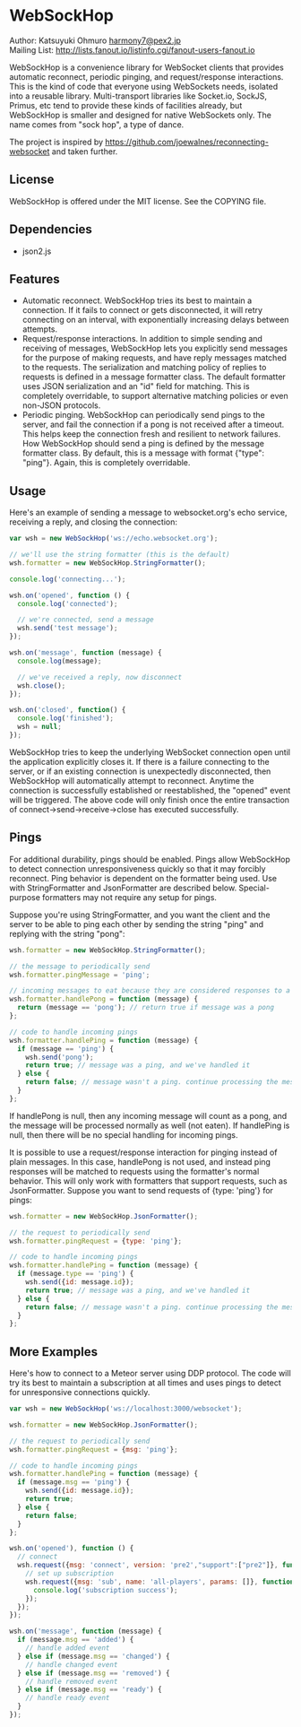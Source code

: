 WebSockHop
==========
Author: Katsuyuki Ohmuro <harmony7@pex2.jp>  
Mailing List: http://lists.fanout.io/listinfo.cgi/fanout-users-fanout.io

WebSockHop is a convenience library for WebSocket clients that provides automatic reconnect, periodic pinging, and request/response interactions. This is the kind of code that everyone using WebSockets needs, isolated into a reusable library. Multi-transport libraries like Socket.io, SockJS, Primus, etc tend to provide these kinds of facilities already, but WebSockHop is smaller and designed for native WebSockets only. The name comes from "sock hop", a type of dance.

The project is inspired by https://github.com/joewalnes/reconnecting-websocket and taken further.

License
-------

WebSockHop is offered under the MIT license. See the COPYING file.

Dependencies
------------

  * json2.js

Features
--------

  * Automatic reconnect. WebSockHop tries its best to maintain a connection. If it fails to connect or gets disconnected, it will retry connecting on an interval, with exponentially increasing delays between attempts.
  * Request/response interactions. In addition to simple sending and receiving of messages, WebSockHop lets you explicitly send messages for the purpose of making requests, and have reply messages matched to the requests. The serialization and matching policy of replies to requests is defined in a message formatter class. The default formatter uses JSON serialization and an "id" field for matching. This is completely overridable, to support alternative matching policies or even non-JSON protocols.
  * Periodic pinging. WebSockHop can periodically send pings to the server, and fail the connection if a pong is not received after a timeout. This helps keep the connection fresh and resilient to network failures. How WebSockHop should send a ping is defined by the message formatter class. By default, this is a message with format {"type": "ping"}. Again, this is completely overridable.

Usage
-----

Here's an example of sending a message to websocket.org's echo service, receiving a reply, and closing the connection:

```javascript
var wsh = new WebSockHop('ws://echo.websocket.org');

// we'll use the string formatter (this is the default)
wsh.formatter = new WebSockHop.StringFormatter();

console.log('connecting...');

wsh.on('opened', function () {
  console.log('connected');

  // we're connected, send a message
  wsh.send('test message');
});

wsh.on('message', function (message) {
  console.log(message);

  // we've received a reply, now disconnect
  wsh.close();
});

wsh.on('closed', function() {
  console.log('finished');
  wsh = null;
});
```

WebSockHop tries to keep the underlying WebSocket connection open until the application explicitly closes it. If there is a failure connecting to the server, or if an existing connection is unexpectedly disconnected, then WebSockHop will automatically attempt to reconnect. Anytime the connection is successfully established or reestablished, the "opened" event will be triggered. The above code will only finish once the entire transaction of connect->send->receive->close has executed successfully.

Pings
-----

For additional durability, pings should be enabled. Pings allow WebSockHop to detect connection unresponsiveness quickly so that it may forcibly reconnect. Ping behavior is dependent on the formatter being used. Use with StringFormatter and JsonFormatter are described below. Special-purpose formatters may not require any setup for pings.

Suppose you're using StringFormatter, and you want the client and the server to be able to ping each other by sending the string "ping" and replying with the string "pong":

```javascript
wsh.formatter = new WebSockHop.StringFormatter();

// the message to periodically send
wsh.formatter.pingMessage = 'ping';

// incoming messages to eat because they are considered responses to a ping
wsh.formatter.handlePong = function (message) {
  return (message == 'pong'); // return true if message was a pong
};

// code to handle incoming pings
wsh.formatter.handlePing = function (message) {
  if (message == 'ping') {
    wsh.send('pong');
    return true; // message was a ping, and we've handled it
  } else {
    return false; // message wasn't a ping. continue processing the message normally
  }
};
```

If handlePong is null, then any incoming message will count as a pong, and the message will be processed normally as well (not eaten). If handlePing is null, then there will be no special handling for incoming pings.

It is possible to use a request/response interaction for pinging instead of plain messages. In this case, handlePong is not used, and instead ping responses will be matched to requests using the formatter's normal behavior. This will only work with formatters that support requests, such as JsonFormatter. Suppose you want to send requests of {type: 'ping'} for pings:

```javascript
wsh.formatter = new WebSockHop.JsonFormatter();

// the request to periodically send
wsh.formatter.pingRequest = {type: 'ping'};

// code to handle incoming pings
wsh.formatter.handlePing = function (message) {
  if (message.type == 'ping') {
    wsh.send({id: message.id});
    return true; // message was a ping, and we've handled it
  } else {
    return false; // message wasn't a ping. continue processing the message normally
  }
};
```

More Examples
-------------

Here's how to connect to a Meteor server using DDP protocol. The code will try its best to maintain a subscription at all times and uses pings to detect for unresponsive connections quickly.

```javascript
var wsh = new WebSockHop('ws://localhost:3000/websocket');

wsh.formatter = new WebSockHop.JsonFormatter();

// the request to periodically send
wsh.formatter.pingRequest = {msg: 'ping'};

// code to handle incoming pings
wsh.formatter.handlePing = function (message) {
  if (message.msg == 'ping') {
    wsh.send({id: message.id});
    return true;
  } else {
    return false;
  }
};

wsh.on('opened'), function () {
  // connect
  wsh.request({msg: 'connect', version: 'pre2',"support":["pre2"]}, function (reply) {
    // set up subscription
    wsh.request({msg: 'sub', name: 'all-players', params: []}, function (reply) {
      console.log('subscription success');
    });
  });
});

wsh.on('message', function (message) {
  if (message.msg == 'added') {
    // handle added event
  } else if (message.msg == 'changed') {
    // handle changed event
  } else if (message.msg == 'removed') {
    // handle removed event
  } else if (message.msg == 'ready') {
    // handle ready event
  }
});
```
